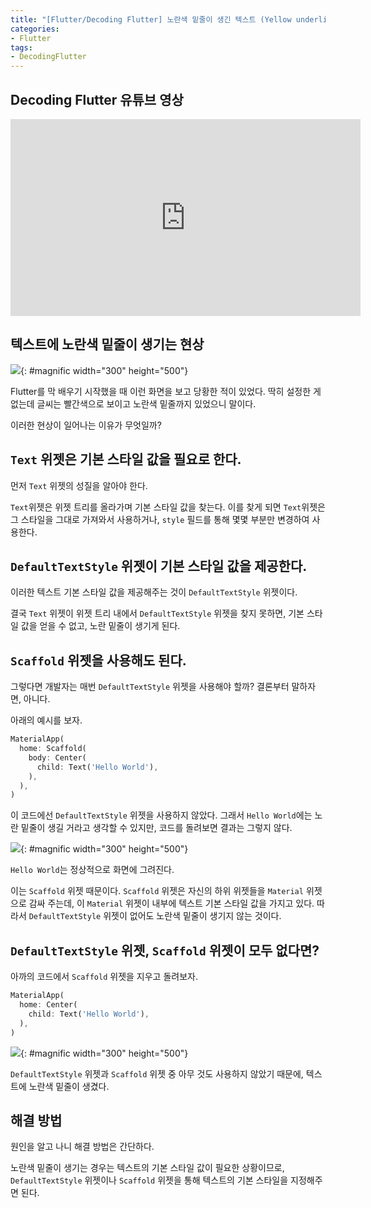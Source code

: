 ```yaml
---
title: "[Flutter/Decoding Flutter] 노란색 밑줄이 생긴 텍스트 (Yellow underline text)"
categories:
- Flutter
tags:
- DecodingFlutter
---
```


## Decoding Flutter 유튜브 영상

<iframe width="560" height="315" src="https://www.youtube.com/embed/DUX1uVCewvk?cc_load_policy=1" frameborder="0" allowfullscreen></iframe>

<br>

## 텍스트에 노란색 밑줄이 생기는 현상

![](/assets/flutter/DecodingFlutter/Yellow-underline-text/Example1.png){: #magnific width="300" height="500"}

Flutter를 막 배우기 시작했을 때 이런 화면을 보고 당황한 적이 있었다. 딱히 설정한 게 없는데 글씨는 빨간색으로 보이고 노란색 밑줄까지 있었으니 말이다.

이러한 현상이 일어나는 이유가 무엇일까?

## `Text` 위젯은 기본 스타일 값을 필요로 한다.

먼저 `Text` 위젯의 성질을 알아야 한다.

`Text`위젯은 위젯 트리를 올라가며 기본 스타일 값을 찾는다. 이를 찾게 되면 `Text`위젯은 그 스타일을 그대로 가져와서 사용하거나, `style` 필드를 통해 몇몇 부분만 변경하여 사용한다.

## `DefaultTextStyle` 위젯이 기본 스타일 값을 제공한다.

이러한 텍스트 기본 스타일 값을 제공해주는 것이 `DefaultTextStyle` 위젯이다.

결국 `Text` 위젯이 위젯 트리 내에서 `DefaultTextStyle` 위젯을 찾지 못하면, 기본 스타일 값을 얻을 수 없고, 노란 밑줄이 생기게 된다.

## `Scaffold` 위젯을 사용해도 된다.

그렇다면 개발자는 매번 `DefaultTextStyle` 위젯을 사용해야 할까? 결론부터 말하자면, 아니다.

아래의 예시를 보자.

``` dart
MaterialApp(
  home: Scaffold(
    body: Center(
      child: Text('Hello World'),
    ),
  ),
)
```

이 코드에선 `DefaultTextStyle` 위젯을 사용하지 않았다. 그래서 `Hello World`에는 노란 밑줄이 생길 거라고 생각할 수 있지만, 코드를 돌려보면 결과는 그렇지 않다.

![](/assets/flutter/DecodingFlutter/Yellow-underline-text/Example2.png){: #magnific width="300" height="500"}

`Hello World`는 정상적으로 화면에 그려진다.

이는 `Scaffold` 위젯 때문이다. `Scaffold` 위젯은 자신의 하위 위젯들을 `Material` 위젯으로 감싸 주는데, 이 `Material` 위젯이 내부에 텍스트 기본 스타일 값을 가지고 있다. 따라서 `DefaultTextStyle` 위젯이 없어도 노란색 밑줄이 생기지 않는 것이다.

## `DefaultTextStyle` 위젯, `Scaffold` 위젯이 모두 없다면?

아까의 코드에서 `Scaffold` 위젯을 지우고 돌려보자.

``` dart
MaterialApp(
  home: Center(
    child: Text('Hello World'),
  ),
)
```

![](/assets/flutter/DecodingFlutter/Yellow-underline-text/Example3.png){: #magnific width="300" height="500"}

`DefaultTextStyle` 위젯과 `Scaffold` 위젯 중 아무 것도 사용하지 않았기 때문에, 텍스트에 노란색 밑줄이 생겼다.

## 해결 방법

원인을 알고 나니 해결 방법은 간단하다.

노란색 밑줄이 생기는 경우는 텍스트의 기본 스타일 값이 필요한 상황이므로, `DefaultTextStyle` 위젯이나 `Scaffold` 위젯을 통해 텍스트의 기본 스타일을 지정해주면 된다.
